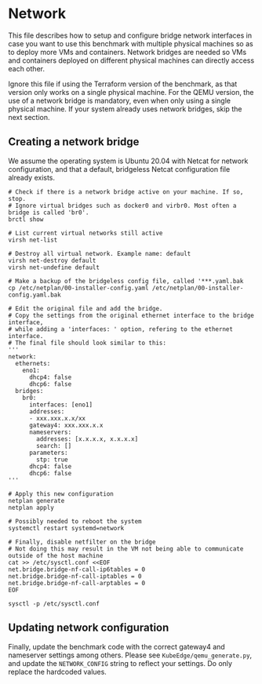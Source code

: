 # Network
This file describes how to setup and configure bridge network interfaces in case you want to use this benchmark with multiple physical machines so as to deploy more VMs and containers. Network bridges are needed so VMs and containers deployed on different physical machines can directly access each other.

Ignore this file if using the Terraform version of the benchmark, as that version only works on a single physical machine. 
For the QEMU version, the use of a network bridge is mandatory, even when only using a single physical machine. If your system already uses network bridges, skip the next section.

## Creating a network bridge
We assume the operating system is Ubuntu 20.04 with Netcat for network configuration, and that a default, bridgeless Netcat configuration file already exists.

```
# Check if there is a network bridge active on your machine. If so, stop.
# Ignore virtual bridges such as docker0 and virbr0. Most often a bridge is called 'br0'.
brctl show

# List current virtual networks still active
virsh net-list

# Destroy all virtual network. Example name: default
virsh net-destroy default
virsh net-undefine default

# Make a backup of the bridgeless config file, called '***.yaml.bak
cp /etc/netplan/00-installer-config.yaml /etc/netplan/00-installer-config.yaml.bak

# Edit the original file and add the bridge. 
# Copy the settings from the original ethernet interface to the bridge interface, 
# while adding a 'interfaces: ' option, refering to the ethernet interface.
# The final file should look similar to this:
'''
network:
  ethernets:
    eno1:
      dhcp4: false
      dhcp6: false
  bridges:
    br0:
      interfaces: [eno1]
      addresses:
      - xxx.xxx.x.x/xx
      gateway4: xxx.xxx.x.x
      nameservers:
        addresses: [x.x.x.x, x.x.x.x]
        search: []
      parameters:
        stp: true
      dhcp4: false
      dhcp6: false
'''

# Apply this new configuration
netplan generate
netplan apply

# Possibly needed to reboot the system
systemctl restart systemd=network

# Finally, disable netfilter on the bridge
# Not doing this may result in the VM not being able to communicate outside of the host machine
cat >> /etc/sysctl.conf <<EOF
net.bridge.bridge-nf-call-ip6tables = 0
net.bridge.bridge-nf-call-iptables = 0
net.bridge.bridge-nf-call-arptables = 0
EOF

sysctl -p /etc/sysctl.conf
```

## Updating network configuration
Finally, update the benchmark code with the correct gateway4 and nameserver settings among others. Please see `KubeEdge/qemu_generate.py`, and update the `NETWORK_CONFIG` string to reflect your settings. Do only replace the hardcoded values.